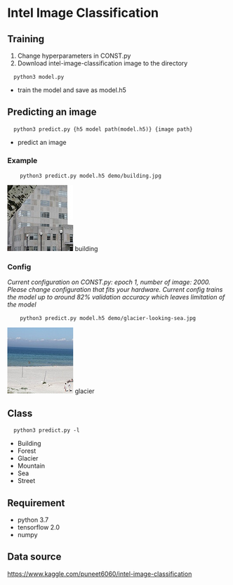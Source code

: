 # Intel Image Classification
## Training
1. Change hyperparameters in CONST.py
2. Download intel-image-classification image to the directory
```
  python3 model.py
```
* train the model and save as model.h5

## Predicting an image
```
  python3 predict.py {h5 model path(model.h5)} {image path}
```
* predict an image

### Example
```
    python3 predict.py model.h5 demo/building.jpg
```

<img src="https://raw.githubusercontent.com/jsong336/README/master/Intel-Image-Classification/building.jpg"/>
building

### Config
<i>Current configuration on CONST.py: epoch 1, number of image: 2000. Please change configuration that fits your hardware. Current config trains the model up to around 82% validation accuracy which leaves limitation of the model</i>
```
    python3 predict.py model.h5 demo/glacier-looking-sea.jpg
```

<img src="https://raw.githubusercontent.com/jsong336/README/master/Intel-Image-Classification/glacier-like-sea.jpg"/>
glacier



## Class 
```
  python3 predict.py -l
```
<ul>
  <li>Building</li>
  <li>Forest</li>
  <li>Glacier</li>
  <li>Mountain</li>
  <li>Sea</li>
  <li>Street</li>
</ul>

## Requirement
<ul>
  <li>python 3.7</li>
  <li>tensorflow 2.0</li>
  <li>numpy</li>
</ul>

## Data source
https://www.kaggle.com/puneet6060/intel-image-classification
